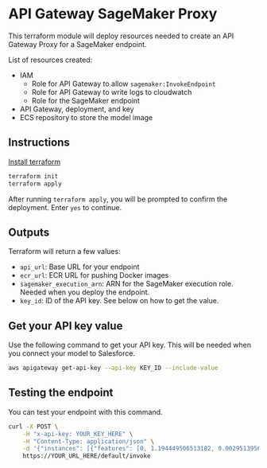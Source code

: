 # API Gateway SageMaker Proxy

This terraform module will deploy resources needed to create an API Gateway Proxy for a SageMaker endpoint.

List of resources created:

- IAM
  - Role for API Gateway to allow `sagemaker:InvokeEndpoint`
  - Role for API Gateway to write logs to cloudwatch
  - Role for the SageMaker endpoint
- API Gateway, deployment, and key
- ECS repository to store the model image

## Instructions

[Install terraform](https://developer.hashicorp.com/terraform/tutorials/aws-get-started/install-cli)

```bash
terraform init
terraform apply
```

After running `terraform apply`, you will be prompted to confirm the deployment.  Enter `yes` to continue.

## Outputs

Terraform will return a few values:

- `api_url`: Base URL for your endpoint
- `ecr_url`: ECR URL for pushing Docker images
- `sagemaker_execution_arn`: ARN for the SageMaker execution role.  Needed when you deploy the endpoint.
- `key_id`: ID of the API key.  See below on how to get the value.

## Get your API key value

Use the following command to get your API key. This will be needed when you connect your model to Salesforce.

```bash
aws apigateway get-api-key --api-key KEY_ID --include-value
```

## Testing the endpoint

You can test your endpoint with this command.

```bash
curl -X POST \
    -H "x-api-key: YOUR_KEY_HERE" \
    -H "Content-Type: application/json" \
    -d '{"instances": [{"features": [0, 1.194449506513182, 0.002951395638504121]}, {"features": [0, 0.160353411548003, 0.13732938785061305]}]}' \
    https://YOUR_URL_HERE/default/invoke
```
